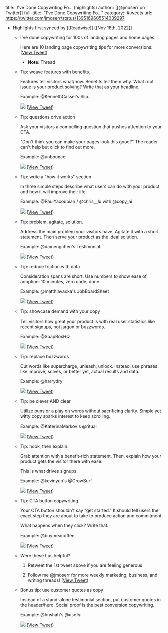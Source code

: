 title:: I've Done Copywriting Fo... (highlights)
author:: [[@jmoserr on Twitter]]
full-title:: "I've Done Copywriting Fo..."
category:: #tweets
url:: https://twitter.com/jmoserr/status/1395169605514039297

- Highlights first synced by [[Readwise]] [[Nov 18th, 2022]]
	- I've done copywriting for 100s of landing pages and home pages.
	  
	  Here are 10 landing page copywriting tips for more conversions: ([View Tweet](https://twitter.com/jmoserr/status/1395025640022237186))
		- **Note**: Thread
	- Tip: weave features with benefits.
	  
	  Features tell visitors what/how. Benefits tell them why. What root issue is your product solving? Write that as your headline.
	  
	  Example: @KennethCassel's Slip. 
	  
	  ![](https://pbs.twimg.com/media/E1wgbkgXMAEj0ob.jpg) ([View Tweet](https://twitter.com/jmoserr/status/1395025644627677185))
	- Tip: questions drive action
	  
	  Ask your visitors a compelling question that pushes attention to your CTA. 
	  
	  "Don't think you can make your pages look this good?" The reader can't help but click to find out more.
	  
	  Example: @unbounce 
	  
	  ![](https://pbs.twimg.com/media/E1wgb4QWYAQ2BjU.jpg) ([View Tweet](https://twitter.com/jmoserr/status/1395025650499600384))
	- Tip: write a "how it works" section
	  
	  In three simple steps describe what users can do with your product and how it will improve their life.
	  
	  Example: @PaulYacoubian / @chris__lu with @copy_ai 
	  
	  ![](https://pbs.twimg.com/media/E1wgcLWXsAMkYho.jpg) ([View Tweet](https://twitter.com/jmoserr/status/1395025654689697793))
	- Tip: problem, agitate, solution.
	  
	  Address the main problem your visitors have. Agitate it with a short statement. Then serve your product as the ideal solution.
	  
	  Example: @damengchen's Testimonial. 
	  
	  ![](https://pbs.twimg.com/media/E1wgcaxXEAI5HZl.jpg) ([View Tweet](https://twitter.com/jmoserr/status/1395025658972098566))
	- Tip: reduce friction with data
	  
	  Consideration spans are short. Use numbers to show ease of adoption: 10 minutes, zero code, done.
	  
	  Example: @matthlavacka's JobBoardSheet 
	  
	  ![](https://pbs.twimg.com/media/E1wgctRWQAAdMBj.jpg) ([View Tweet](https://twitter.com/jmoserr/status/1395025664227659776))
	- Tip: showcase demand with your copy
	  
	  Tell visitors how great your product is with real user statistics like recent signups, not jargon or buzzwords. 
	  
	  Example: @SoapBoxHQ 
	  
	  ![](https://pbs.twimg.com/media/E1wgdA_WYAENa26.jpg) ([View Tweet](https://twitter.com/jmoserr/status/1395025669269172230))
	- Tip: replace buzzwords
	  
	  Cut words like supercharge, unleash, unlock. Instead, use phrases like improve, solves, or better yet, actual results and data.
	  
	  Example: @harrydry 
	  
	  ![](https://pbs.twimg.com/media/E1wgdS3WUAUaTb-.png) ([View Tweet](https://twitter.com/jmoserr/status/1395025675204153346))
	- Tip: be clever AND clear
	  
	  Utilize puns or a play on words without sacrificing clarity. Simple yet witty copy sparks interest to keep scrolling.
	  
	  Example: @KaterinaMarkov's @ritual 
	  
	  ![](https://pbs.twimg.com/media/E1wgdq7XEAw24Ru.jpg) ([View Tweet](https://twitter.com/jmoserr/status/1395025681982033926))
	- Tip: hook, then explain.
	  
	  Grab attention with a benefit-rich statement. Then, explain how your product gets the visitor there with ease. 
	  
	  This is what drives signups.
	  
	  Example: @kevinyun's @GrowSurf 
	  
	  ![](https://pbs.twimg.com/media/E1wgeBMWYAI7kUH.jpg) ([View Tweet](https://twitter.com/jmoserr/status/1395025686499319812))
	- Tip: CTA button copywriting
	  
	  Your CTA button shouldn't say "get started." It should tell users the exact step they are about to take to produce action and commitment.
	  
	  What happens when they click? Write that. 
	  
	  Example: @buymeacoffee 
	  
	  ![](https://pbs.twimg.com/media/E1wgeXeXMAEskim.jpg) ([View Tweet](https://twitter.com/jmoserr/status/1395025693428183043))
	- Were these tips helpful? 
	  
	  1. Retweet the 1st tweet above if you are feeling generous
	  
	  2. Follow me @jmoserr for more weekly marketing, business, and writing threads! ([View Tweet](https://twitter.com/jmoserr/status/1395025695240241153))
	- Bonus tip: use customer quotes as copy
	  
	  Instead of a stand-alone testimonial section, put customer quotes in the header/hero. Social proof is the best conversion copywriting.
	  
	  Example: @hnshah's @usefyi 
	  
	  ![](https://pbs.twimg.com/media/E1yjGulVcAQg7kk.jpg) ([View Tweet](https://twitter.com/jmoserr/status/1395169605514039297))
